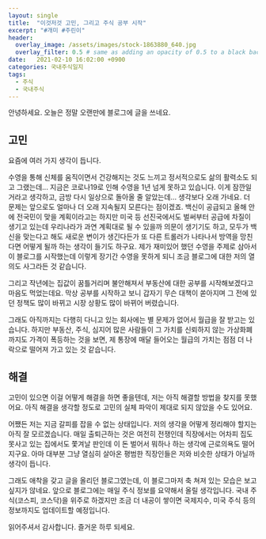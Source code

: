 ```yaml
---
layout: single
title:  "이것저것 고민, 그리고 주식 공부 시작"
excerpt: "#개미 #주린이"
header:
  overlay_image: /assets/images/stock-1863880_640.jpg
  overlay_filter: 0.5 # same as adding an opacity of 0.5 to a black background
date:   2021-02-10 16:02:00 +0900
categories: 국내주식일지
tags:
  - 주식
  - 국내주식
---
```


안녕하세요.
오늘은 정말 오랜만에 블로그에 글을 쓰네요.

## 고민
요즘에 여러 가지 생각이 듭니다.

수영을 통해 신체를 움직이면서 건강해지는 것도 느끼고 정서적으로도 삶의 활력소도 되고 그랬는데...
지금은 코로나19로 인해 수영을 1년 넘게 못하고 있습니다.
이게 잠깐일 거라고 생각하고, 금방 다시 일상으로 돌아올 줄 알았는데... 생각보다 오래 가네요.
더 문제는 앞으로도 얼마나 더 오래 지속될지 모른다는 점이겠죠.
백신이 공급되고 올해 안에 전국민이 맞을 계획이라고는 하지만 미국 등 선진국에서도 벌써부터 공급에 차질이 생기고 있는데 우리나라가 과연 계획대로 될 수 있을까 의문이 생기기도 하고, 모두가 백신을 맞는다고 해도 새로운 변이가 생긴다든가 또 다른 트롤러가 나타나서 방역을 망친다면 어떻게 될까 하는 생각이 들기도 하구요.
제가 재미있어 했던 수영을 주제로 삼아서 이 블로그를 시작했는데 이렇게 장기간 수영을 못하게 되니 조금 블로그에 대한 저의 열의도 사그라든 것 같습니다.

그리고 작년에는 집값이 꿈틀거리며 불안해져서 부동산에 대한 공부를 시작해보겠다고 마음도 먹었는데요.
막상 공부를 시작하고 보니 갑자기 무슨 대책이 쏟아지며 그 전에 있던 정책도 많이 바뀌고 시장 상황도 많이 바뀌어 버렸습니다.

그래도 아직까지는 다행히 다니고 있는 회사에는 별 문제가 없어서 월급을 잘 받고는 있습니다.
하지만 부동산, 주식, 심지어 많은 사람들이 그 가치를 신뢰하지 않는 가상화폐까지도 가격이 폭등하는 것을 보면, 제 통장에 매달 들어오는 월급의 가치는 점점 더 나락으로 떨어져 가고 있는 것 같습니다.

## 해결
고민이 있으면 이걸 어떻게 해결을 하면 좋을텐데, 저는 아직 해결할 방법을 찾지를 못했어요.
아직 해결을 생각할 정도로 고민의 실체 파악이 제대로 되지 않았을 수도 있어요.

어쨌든 저는 지금 갈피를 잡을 수 없는 상태입니다.
저의 생각을 어떻게 정리해야 할지는 아직 잘 모르겠습니다.
매일 출퇴근하는 것은 여전히 전쟁인데 직장에서는 어차피 집도 못사고 있는 집에서도 쫓겨날 판인데 이 돈 벌어서 뭐하나 하는 생각에 근로의욕도 떨어지구요.
아마 대부분 그냥 열심히 살아온 평범한 직장인들은 저와 비슷한 상태가 아닐까 생각이 듭니다.

그래도 애착을 갖고 글을 올리던 블로그였는데, 이 블로그마저 축 쳐져 있는 모습은 보고 싶지가 않네요.
앞으로 블로그에는 매일 주식 정보를 요약해서 올릴 생각입니다.
국내 주식(코스피, 코스닥)을 위주로 하겠지만 조금 더 내공이 쌓이면 국제지수, 미국 주식 등의 정보까지도 업데이트할 예정입니다.

읽어주셔서 감사합니다.
즐거운 하루 되세요.

